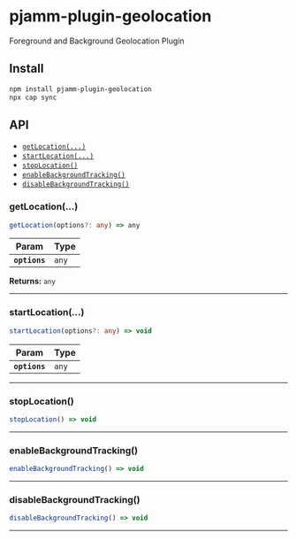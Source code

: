 # pjamm-plugin-geolocation

Foreground and Background Geolocation Plugin

## Install

```bash
npm install pjamm-plugin-geolocation
npx cap sync
```

## API

<docgen-index>

* [`getLocation(...)`](#getlocation)
* [`startLocation(...)`](#startlocation)
* [`stopLocation()`](#stoplocation)
* [`enableBackgroundTracking()`](#enablebackgroundtracking)
* [`disableBackgroundTracking()`](#disablebackgroundtracking)

</docgen-index>

<docgen-api>
<!--Update the source file JSDoc comments and rerun docgen to update the docs below-->

### getLocation(...)

```typescript
getLocation(options?: any) => any
```

| Param         | Type             |
| ------------- | ---------------- |
| **`options`** | <code>any</code> |

**Returns:** <code>any</code>

--------------------


### startLocation(...)

```typescript
startLocation(options?: any) => void
```

| Param         | Type             |
| ------------- | ---------------- |
| **`options`** | <code>any</code> |

--------------------


### stopLocation()

```typescript
stopLocation() => void
```

--------------------


### enableBackgroundTracking()

```typescript
enableBackgroundTracking() => void
```

--------------------


### disableBackgroundTracking()

```typescript
disableBackgroundTracking() => void
```

--------------------

</docgen-api>
